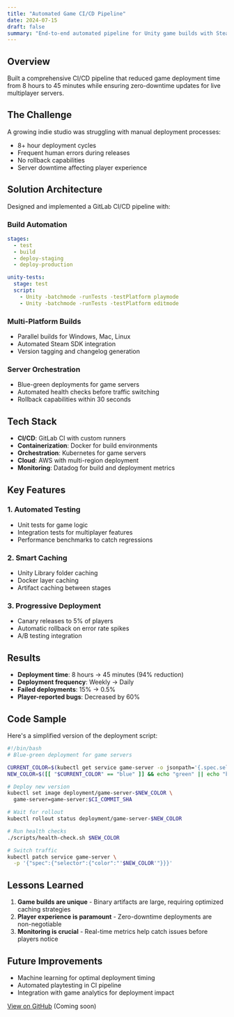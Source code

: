 ```yaml
---
title: "Automated Game CI/CD Pipeline"
date: 2024-07-15
draft: false
summary: "End-to-end automated pipeline for Unity game builds with Steam deployment and multiplayer server orchestration."
---
```


## Overview

Built a comprehensive CI/CD pipeline that reduced game deployment time from 8 hours to 45 minutes while ensuring zero-downtime updates for live multiplayer servers.

## The Challenge

A growing indie studio was struggling with manual deployment processes:
- 8+ hour deployment cycles
- Frequent human errors during releases
- No rollback capabilities
- Server downtime affecting player experience

## Solution Architecture

Designed and implemented a GitLab CI/CD pipeline with:

### Build Automation
```yaml
stages:
  - test
  - build
  - deploy-staging
  - deploy-production

unity-tests:
  stage: test
  script:
    - Unity -batchmode -runTests -testPlatform playmode
    - Unity -batchmode -runTests -testPlatform editmode
```

### Multi-Platform Builds
- Parallel builds for Windows, Mac, Linux
- Automated Steam SDK integration
- Version tagging and changelog generation

### Server Orchestration
- Blue-green deployments for game servers
- Automated health checks before traffic switching
- Rollback capabilities within 30 seconds

## Tech Stack

- **CI/CD**: GitLab CI with custom runners
- **Containerization**: Docker for build environments
- **Orchestration**: Kubernetes for game servers
- **Cloud**: AWS with multi-region deployment
- **Monitoring**: Datadog for build and deployment metrics

## Key Features

### 1. Automated Testing
- Unit tests for game logic
- Integration tests for multiplayer features
- Performance benchmarks to catch regressions

### 2. Smart Caching
- Unity Library folder caching
- Docker layer caching
- Artifact caching between stages

### 3. Progressive Deployment
- Canary releases to 5% of players
- Automatic rollback on error rate spikes
- A/B testing integration

## Results

- **Deployment time**: 8 hours → 45 minutes (94% reduction)
- **Deployment frequency**: Weekly → Daily
- **Failed deployments**: 15% → 0.5%
- **Player-reported bugs**: Decreased by 60%

## Code Sample

Here's a simplified version of the deployment script:

```bash
#!/bin/bash
# Blue-green deployment for game servers

CURRENT_COLOR=$(kubectl get service game-server -o jsonpath='{.spec.selector.color}')
NEW_COLOR=$([[ "$CURRENT_COLOR" == "blue" ]] && echo "green" || echo "blue")

# Deploy new version
kubectl set image deployment/game-server-$NEW_COLOR \
  game-server=game-server:$CI_COMMIT_SHA

# Wait for rollout
kubectl rollout status deployment/game-server-$NEW_COLOR

# Run health checks
./scripts/health-check.sh $NEW_COLOR

# Switch traffic
kubectl patch service game-server \
  -p '{"spec":{"selector":{"color":"'$NEW_COLOR'"}}}'
```

## Lessons Learned

1. **Game builds are unique** - Binary artifacts are large, requiring optimized caching strategies
2. **Player experience is paramount** - Zero-downtime deployments are non-negotiable
3. **Monitoring is crucial** - Real-time metrics help catch issues before players notice

## Future Improvements

- Machine learning for optimal deployment timing
- Automated playtesting in CI pipeline
- Integration with game analytics for deployment impact

[View on GitHub](https://github.com/kuehnbt/game-ci-cd-pipeline) (Coming soon)